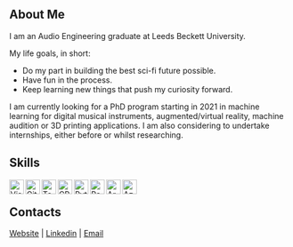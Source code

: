 ## About Me

I am an Audio Engineering graduate at Leeds Beckett University.

My life goals, in short:
- Do my part in building the best sci-fi future possible.
- Have fun in the process.
- Keep learning new things that push my curiosity forward.

I am currently looking for a PhD program starting in 2021 in machine learning for digital musical instruments, augmented/virtual reality, machine audition or 3D printing applications. I am also considering to undertake internships, either before or whilst researching.

## Skills

<img align="left" alt="Visual Studio Code" width="26px" src="https://cdn.jsdelivr.net/npm/simple-icons@3.4.1/icons/visualstudiocode.svg"/>  
<img align="left" alt="GitHub" width="26px" src="https://cdn.jsdelivr.net/npm/simple-icons@3.4.1/icons/github.svg"/>  
<img align="left" alt="TensorFlow" width="26px" src="https://cdn.jsdelivr.net/npm/simple-icons@3.4.1/icons/tensorflow.svg"/>  
<img align="left" alt="CPlusPlus" width="26px" src="https://cdn.jsdelivr.net/npm/simple-icons@3.4.1/icons/cplusplus.svg"/>  
<img align="left" alt="Python" width="26px" src="https://cdn.jsdelivr.net/npm/simple-icons@3.4.1/icons/python.svg"/>
<img align="left" alt="RaspberryPi" width="26px" src="https://cdn.jsdelivr.net/npm/simple-icons@3.4.1/icons/raspberrypi.svg"/>
<img align="left" alt="Arduino" width="26px" src="https://cdn.jsdelivr.net/npm/simple-icons@3.4.1/icons/arduino.svg"/>
<img align="left" alt="Azure" width="26px" src="https://cdn.jsdelivr.net/npm/simple-icons@3.4.1/icons/microsoftazure.svg"/><br/>

## Contacts
[Website](https://s-gregorini003.github.io) |  [Linkedin](https://linkedin.com/in/silvio-gregorini-097364174)  |  [Email](mailto:silvio.gregorini@gmail.com)
